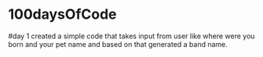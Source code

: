 # 100daysOfCode

#day 1
created a simple code that takes input from user like where were you born and your pet name and based on that generated a band name.
